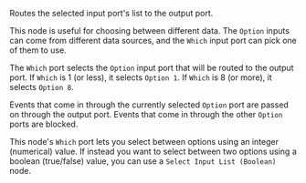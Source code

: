 Routes the selected input port's list to the output port.

This node is useful for choosing between different data. The `Option` inputs can come from different data sources, and the `Which` input port can pick one of them to use.

The `Which` port selects the `Option` input port that will be routed to the output port. If `Which` is 1 (or less), it selects `Option 1`. If `Which` is 8 (or more), it selects `Option 8`.

Events that come in through the currently selected `Option` port are passed on through the output port. Events that come in through the other `Option` ports are blocked.

This node's `Which` port lets you select between options using an integer (numerical) value. If instead you want to select between two options using a boolean (true/false) value, you can use a `Select Input List (Boolean)` node.
